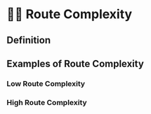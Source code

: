 # 🔷🔺 Route Complexity

## Definition



## Examples of Route Complexity


### Low Route Complexity



### High Route Complexity